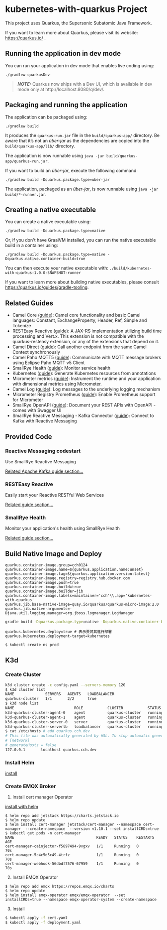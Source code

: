 # kubernetes-with-quarkus Project

This project uses Quarkus, the Supersonic Subatomic Java Framework.

If you want to learn more about Quarkus, please visit its website: https://quarkus.io/ .

## Running the application in dev mode

You can run your application in dev mode that enables live coding using:
```shell script
./gradlew quarkusDev
```

> **_NOTE:_**  Quarkus now ships with a Dev UI, which is available in dev mode only at http://localhost:8080/q/dev/.

## Packaging and running the application

The application can be packaged using:
```shell script
./gradlew build
```
It produces the `quarkus-run.jar` file in the `build/quarkus-app/` directory.
Be aware that it’s not an _über-jar_ as the dependencies are copied into the `build/quarkus-app/lib/` directory.

The application is now runnable using `java -jar build/quarkus-app/quarkus-run.jar`.

If you want to build an _über-jar_, execute the following command:
```shell script
./gradlew build -Dquarkus.package.type=uber-jar
```

The application, packaged as an _über-jar_, is now runnable using `java -jar build/*-runner.jar`.

## Creating a native executable

You can create a native executable using: 
```shell script
./gradlew build -Dquarkus.package.type=native
```

Or, if you don't have GraalVM installed, you can run the native executable build in a container using: 
```shell script
./gradlew build -Dquarkus.package.type=native -Dquarkus.native.container-build=true
```

You can then execute your native executable with: `./build/kubernetes-with-quarkus-1.0.0-SNAPSHOT-runner`

If you want to learn more about building native executables, please consult https://quarkus.io/guides/gradle-tooling.

## Related Guides

- Camel Core ([guide](https://camel.apache.org/camel-quarkus/latest/reference/extensions/core.html)): Camel core functionality and basic Camel languages: Constant, ExchangeProperty, Header, Ref, Simple and Tokenize
- RESTEasy Reactive ([guide](https://quarkus.io/guides/resteasy-reactive)): A JAX-RS implementation utilizing build time processing and Vert.x. This extension is not compatible with the quarkus-resteasy extension, or any of the extensions that depend on it.
- Camel Direct ([guide](https://camel.apache.org/camel-quarkus/latest/reference/extensions/direct.html)): Call another endpoint from the same Camel Context synchronously
- Camel Paho MQTT5 ([guide](https://camel.apache.org/camel-quarkus/latest/reference/extensions/paho-mqtt5.html)): Communicate with MQTT message brokers using Eclipse Paho MQTT v5 Client
- SmallRye Health ([guide](https://quarkus.io/guides/microprofile-health)): Monitor service health
- Kubernetes ([guide](https://quarkus.io/guides/kubernetes)): Generate Kubernetes resources from annotations
- Micrometer metrics ([guide](https://quarkus.io/guides/micrometer)): Instrument the runtime and your application with dimensional metrics using Micrometer.
- Camel Log ([guide](https://camel.apache.org/camel-quarkus/latest/reference/extensions/log.html)): Log messages to the underlying logging mechanism
- Micrometer Registry Prometheus ([guide](https://quarkus.io/guides/micrometer)): Enable Prometheus support for Micrometer
- SmallRye OpenAPI ([guide](https://quarkus.io/guides/openapi-swaggerui)): Document your REST APIs with OpenAPI - comes with Swagger UI
- SmallRye Reactive Messaging - Kafka Connector ([guide](https://quarkus.io/guides/kafka-reactive-getting-started)): Connect to Kafka with Reactive Messaging

## Provided Code

### Reactive Messaging codestart

Use SmallRye Reactive Messaging

[Related Apache Kafka guide section...](https://quarkus.io/guides/kafka-reactive-getting-started)


### RESTEasy Reactive

Easily start your Reactive RESTful Web Services

[Related guide section...](https://quarkus.io/guides/getting-started-reactive#reactive-jax-rs-resources)

### SmallRye Health

Monitor your application's health using SmallRye Health

[Related guide section...](https://quarkus.io/guides/smallrye-health)

## Build Native Image and Deploy
```
quarkus.container-image.group=cch0124
quarkus.container-image.name=${quarkus.application.name:unset}
quarkus.container-image.tag=${quarkus.application.version:latest}
quarkus.container-image.registry=registry.hub.docker.com
quarkus.container-image.push=true
quarkus.container-image.build=true
quarkus.container-image.builder=jib
quarkus.container-image.labels=maintainer='cch'\\,app='kubernetes-with-quarkus'
quarkus.jib.base-native-image=quay.io/quarkus/quarkus-micro-image:2.0
quarkus.jib.native-arguments=-Djava.util.logging.manager=org.jboss.logmanager.LogManager
```
```bash
gradle build -Dquarkus.package.type=native -Dquarkus.native.container-build=true -Dquarkus.kubernetes.deploy=true
```

```
quarkus.kubernetes.deploy=true # 表示要將其進行部署
quarkus.kubernetes.deployment-target=kubernetes
```

```bash
$ kubectl create ns prod 
```
## K3d 
### Create Cluster
```bash
k3d cluster create -c config.yaml --servers-memory 12G
$ k3d cluster list
NAME              SERVERS   AGENTS   LOADBALANCER
quarkus-cluster   1/1       2/2      true
$ k3d node list
NAME                           ROLE           CLUSTER           STATUS
k3d-quarkus-cluster-agent-0    agent          quarkus-cluster   running
k3d-quarkus-cluster-agent-1    agent          quarkus-cluster   running
k3d-quarkus-cluster-server-0   server         quarkus-cluster   running
k3d-quarkus-cluster-serverlb   loadbalancer   quarkus-cluster   running
$ cat /etc/hosts # add quarkus.cch.dev
# This file was automatically generated by WSL. To stop automatic generation of this file, add the following entry to /etc/wsl.conf:
# [network]
# generateHosts = false
127.0.0.1       localhost quarkus.cch.dev
```
### Install Helm

[install](https://helm.sh/docs/intro/install/)

### Create EMQX Broker

1. Install cert manager Operator

[install with helm](https://cert-manager.io/docs/installation/helm/)

```
$ helm repo add jetstack https://charts.jetstack.io
$ helm repo update
$ helm install cert-manager jetstack/cert-manager --namespace cert-manager  --create-namespace  --version v1.10.1 --set installCRDs=true
$ kubectl get pods -n cert-manager
NAME                                     READY   STATUS    RESTARTS   AGE
cert-manager-cainjector-f5897494-9vgxv   1/1     Running   0          70s
cert-manager-5c4c5d5c49-4trfz            1/1     Running   0          70s
cert-manager-webhook-56dbdf7576-67959    1/1     Running   0          70s
```

2. Install EMQX Operator
```
$ helm repo add emqx https://repos.emqx.io/charts 
$ helm repo update
$ helm install emqx-operator emqx/emqx-operator  --set installCRDs=true --namespace emqx-operator-system --create-namespace
```

3. Install

```bash
$ kubectl apply -f cert.yaml
$ kubectl apply -f deployment.yaml
```